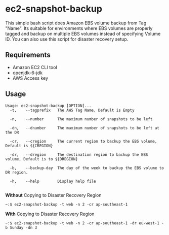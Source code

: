 ec2-snapshot-backup
===================

This simple bash script does Amazon EBS volume backup from Tag "Name". Its suitable for environments where EBS volumes are properly tagged and backup on multiple EBS volumes instead of specifying Volume ID.
You can also use this script for disaster recovery setup.

## Requirements
* Amazon EC2 CLI tool
* openjdk-6-jdk
* AWS Access key

## Usage

```
Usage: ec2-snapshot-backup [OPTION]...
  -t,    --tagprefix   The AWS Tag Name, Default is Empty

  -n,    --number      The maximum number of snapshots to be left
               
  -dn,   --dnumber     The maximum number of snapshots to be left at the DR

  -cr,   --cregion     The current region to backup the EBS volume, Default is ${CREGION}

  -dr,   --dregion     The destination region to backup the EBS volume, Default is to ${DREGION}

  -b,    --backup-day  The day of the week to backup the EBS volume to DR region.
               
  -h,    --help        Display help file
 
```

**Without** Copying to Disaster Recovery Region

```
~:$ ec2-snapshot-backup -t web -n 2 -cr ap-southeast-1
```

**With** Copying to Disaster Recovery Region

```
~:$ ec2-snapshot-backup -t web -n 2 -cr ap-southeast-1 -dr eu-west-1 -b Sunday -dn 3
```
